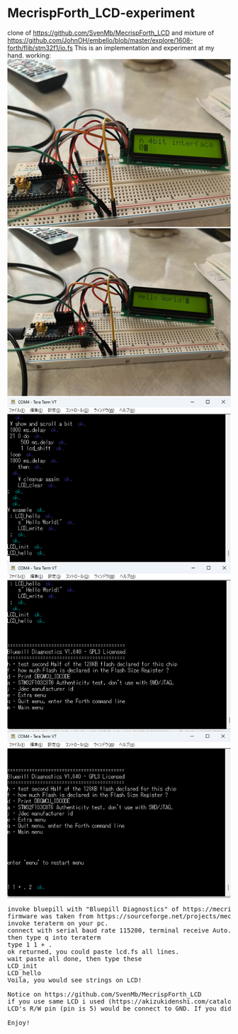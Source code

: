 # MecrispForth_LCD-experiment
clone of https://github.com/SvenMb/MecrispForth_LCD and mixture of https://github.com/JohnOH/embello/blob/master/explore/1608-forth/flib/stm32f1/io.fs
This is an implementation and experiment at my hand.
working:<BR>
<img src="https://github.com/cobwebkanamachi/MecrispForth_LCD-experiment/blob/main/worked-lcd1.jpg"><BR>
<img src="https://github.com/cobwebkanamachi/MecrispForth_LCD-experiment/blob/main/worked-lcd2.jpg"><BR>
<img src="https://github.com/cobwebkanamachi/MecrispForth_LCD-experiment/blob/main/worked1.png"><BR>
<img src="https://github.com/cobwebkanamachi/MecrispForth_LCD-experiment/blob/main/worked2.png"><BR>
<img src="https://github.com/cobwebkanamachi/MecrispForth_LCD-experiment/blob/main/worked3.png"><BR>
<PRE>
invoke bluepill with "Bluepill Diagnostics" of https://mecrisp-stellaris-folkdoc.sourceforge.io/bluepill-diagnostics-v1.6.html
firmware was taken from https://sourceforge.net/projects/mecrisp-stellaris-folkdoc/files/bluepill-diagnostics-v1.6.zip.
invoke teraterm on your pc.
connect with serial baud rate 115200, terminal receive Auto.
then type q into teraterm
type 1 1 + .
ok returned, you could paste lcd.fs all lines.
wait paste all done, then type these 
LCD_init
LCD_hello
Voila, you would see strings on LCD!

Notice on https://github.com/SvenMb/MecrispForth_LCD
if you use same LCD i used (https://akizukidenshi.com/catalog/g/g100038/), original wiring changed 1 point.
LCD's R/W pin (pin is 5) would be connect to GND. If you did not this, LCD display nothing.

Enjoy!
</PRE>
